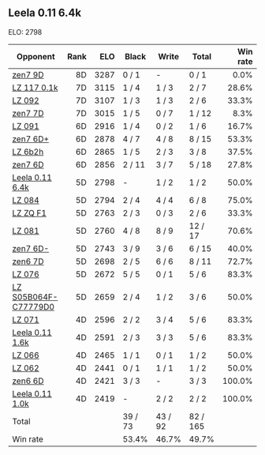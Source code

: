 ## Leela 0.11 6.4k ##

ELO: 2798

Opponent | Rank | ELO | Black | Write | Total | Win rate
---------|-----:|----:|-------|-------|-------|-------:
[zen7 9D](zen7%209D.md) | 8D | 3287 | 0 / 1 | - | 0 / 1 | 0.0%
[LZ 117 0.1k](LZ%20117%200.1k.md) | 7D | 3115 | 1 / 4 | 1 / 3 | 2 / 7 | 28.6%
[LZ 092](LZ%20092.md) | 7D | 3107 | 1 / 3 | 1 / 3 | 2 / 6 | 33.3%
[zen7 7D](zen7%207D.md) | 7D | 3015 | 1 / 5 | 0 / 7 | 1 / 12 | 8.3%
[LZ 091](LZ%20091.md) | 6D | 2916 | 1 / 4 | 0 / 2 | 1 / 6 | 16.7%
[zen7 6D+](zen7%206D+.md) | 6D | 2878 | 4 / 7 | 4 / 8 | 8 / 15 | 53.3%
[LZ 6b2h](LZ%206b2h.md) | 6D | 2865 | 1 / 5 | 2 / 3 | 3 / 8 | 37.5%
[zen7 6D](zen7%206D.md) | 6D | 2856 | 2 / 11 | 3 / 7 | 5 / 18 | 27.8%
[Leela 0.11 6.4k](Leela%200.11%206.4k.md) | 5D | 2798 | - | 1 / 2 | 1 / 2 | 50.0%
[LZ 084](LZ%20084.md) | 5D | 2794 | 2 / 4 | 4 / 4 | 6 / 8 | 75.0%
[LZ ZQ F1](LZ%20ZQ%20F1.md) | 5D | 2763 | 2 / 3 | 0 / 3 | 2 / 6 | 33.3%
[LZ 081](LZ%20081.md) | 5D | 2760 | 4 / 8 | 8 / 9 | 12 / 17 | 70.6%
[zen7 6D-](zen7%206D-.md) | 5D | 2743 | 3 / 9 | 3 / 6 | 6 / 15 | 40.0%
[zen6 7D](zen6%207D.md) | 5D | 2698 | 2 / 5 | 6 / 6 | 8 / 11 | 72.7%
[LZ 076](LZ%20076.md) | 5D | 2672 | 5 / 5 | 0 / 1 | 5 / 6 | 83.3%
[LZ S05B064F-C77779D0](LZ%20S05B064F-C77779D0.md) | 5D | 2659 | 2 / 4 | 1 / 2 | 3 / 6 | 50.0%
[LZ 071](LZ%20071.md) | 4D | 2596 | 2 / 2 | 3 / 4 | 5 / 6 | 83.3%
[Leela 0.11 1.6k](Leela%200.11%201.6k.md) | 4D | 2591 | 2 / 3 | 3 / 3 | 5 / 6 | 83.3%
[LZ 066](LZ%20066.md) | 4D | 2465 | 1 / 1 | 0 / 1 | 1 / 2 | 50.0%
[LZ 062](LZ%20062.md) | 4D | 2441 | 0 / 1 | 1 / 1 | 1 / 2 | 50.0%
[zen6 6D](zen6%206D.md) | 4D | 2421 | 3 / 3 | - | 3 / 3 | 100.0%
[Leela 0.11 1.0k](Leela%200.11%201.0k.md) | 4D | 2419 | - | 2 / 2 | 2 / 2 | 100.0%
Total | | | 39 / 73 | 43 / 92 | 82 / 165 | 
Win rate| | | 53.4% | 46.7% | 49.7% | 
